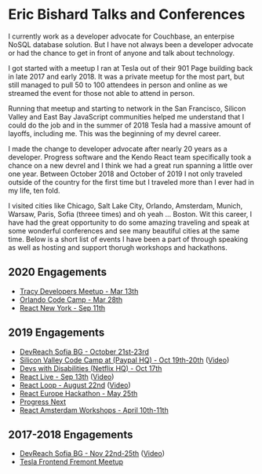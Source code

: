 # Eric Bishard Talks and Conferences

I currently work as a developer advocate for Couchbase, an enterpise NoSQL database solution. But I have not always been a developer advocate or had the chance to get in front of anyone and talk about technology.

I got started with a meetup I ran at Tesla out of their 901 Page building back in late 2017 and early 2018. It was a private meetup for the most part, but still managed to pull 50 to 100 attendees in person and online as we streamed the event for those not able to attend in person.

Running that meetup and starting to network in the San Francisco, Silicon Valley and East Bay JavaScript communities helped me understand that I could do the job and in the summer of 2018 Tesla had a massive amount of layoffs, including me. This was the beginning of my devrel career.

I made the change to developer advocate after nearly 20 years as a developer. Progress software and the Kendo React team specifically took a chance on a new devrel and I think we had a great run spanning a little over one year. Between October 2018 and October of 2019 I not only traveled outside of the country for the first time but I traveled more than I ever had in my life, ten fold.

I visited cities like Chicago, Salt Lake City, Orlando, Amsterdam, Munich, Warsaw, Paris, Sofia (threee times) and oh yeah ... Boston. Wit this career, I have had the great opportunity to do some amazing traveling and speak at some wonderful conferences and see many beautiful cities at the same time. Below is a short list of events I have been a part of through speaking as well as hosting and support thorugh workshops and hackathons.

## 2020 Engagements

* [Tracy Developers Meetup - Mar 13th](https://www.meetup.com/tracydevs/events/268485062/)
* [Orlando Code Camp - Mar 28th](https://orlandocodecamp.com/Schedule)
* [React New York - Sep 11th](https://reactnewyork.com/)

## 2019 Engagements

* [DevReach Sofia BG - October 21st-23rd](https://telerik.com/devreach)
* [Silicon Valley Code Camp at (Paypal HQ) - Oct 19th-20th](https://www.siliconvalley-codecamp.com/Session/2019/managing-state-in-react-functionally-with-react-hooks) ([Video](https://www.youtube.com/watch?v=kwLdaicyBd8))
* [Devs with Disabilities (Netflix HQ) - Oct 17th](https://www.meetup.com/Devs-With-Disabilities-Bay-Area/events/263204721/)
* [React Live - Sep 13th](https://reactlive.nl/) ([Video](https://www.youtube.com/watch?v=-yj23RtyT-E))
* [React Loop - August 22nd](https://2019.reactloop.com/schedule) ([Video](https://www.youtube.com/watch?v=HuCWWvgizDg))
* [React Europe Hackathon - May 25th](https://www.telerik.com/blogs/a-look-back-at-react-europe-2019-paris)
* [Progress Next](https://www.progress.com/next/2019/presentations)
* [React Amsterdam Workshops - April 10th-11th](https://reactsummit.com/2019/workshops)

## 2017-2018 Engagements

* [DevReach Sofia BG - Nov 22nd-25th](https://www.telerik.com/blogs/announcing-devreach-2018) ([Video](https://www.youtube.com/watch?v=HuCWWvgizDg))
* [Tesla Frontend Fremont Meetup](https://blog.angular.io/creating-a-successful-meetup-at-your-company-33eaabbc66b5)
